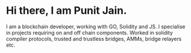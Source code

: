 
# Hi there, I am Punit Jain. #

I am a blockchain developer, working with GO, Solidity and JS. I specialise in projects requiring on and off chain components.
Worked in solidity compiler protocols, trusted and trustless bridges, AMMs, bridge relayers etc.

